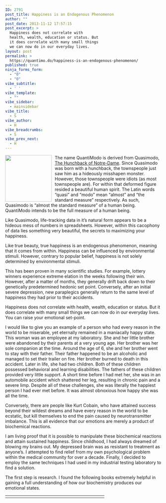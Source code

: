 ```yaml
---
ID: 2791
post_title: Happiness is an Endogenous Phenomenon
author: ""
post_date: 2013-11-12 17:57:15
post_excerpt: >
  Happiness does not correlate with
  health, wealth, education or status. But
  it does correlate with many small things
  we can now do in our everyday lives.
layout: post
permalink: >
  https://quantimo.do/happiness-is-an-endogenous-phenomenon/
published: true
ninja_forms_form:
  - "0"
  - "0"
vibe_subtitle:
  - ' '
vibe_template:
  - ""
vibe_sidebar:
  - mainsidebar
vibe_title:
  - S
vibe_author:
  - H
vibe_breadcrumbs:
  - S
vibe_prev_next:
  - H
---
```

<img style="margin-right: 10px;" src="https://dev-wplms.quantimo.do/wp-content/uploads/2013/09/quantimodo-logo-qm-rainbow.jpg" alt="" width="150px" height="150px" align="left" />The name QuantiModo is derived from Quasimodo, <a href="https://en.wikipedia.org/wiki/The_Hunchback_of_Notre-Dame">The Hunchback of Notre-Dame</a>. Since Quasimodo was born with a hunchback, the townspeople just saw him as a hideously misshapen monster. However, those townspeople were idiots (as most townspeople are). For within that deformed figure resided a beautiful human spirit. The Latin words “quasi” and “modo” mean “almost” and “the standard measure” respectively. As such, Quasimodo is “almost the standard measure” of a human being. QuantiModo intends to be the full measure of a human being.

Like Quasimodo, life-tracking data in it’s natural form appears to be a hideous mess of numbers in spreadsheets. However, within this cacophony of data lies something very beautiful, the secrets to maximizing your happiness.

Like true beauty, true happiness is an endogenous phenomenon, meaning that it comes from within. Happiness can be influenced by environmental stimuli. However, contrary to popular belief, happiness is not solely determined by environmental stimuli.

This has been proven in many scientific studies. For example, lottery winners experience extreme elation in the weeks following their win. However, after a matter of months, they generally drift back down to their genetically predetermined hedonic set point. Conversely, after an initial severe depression, new paraplegics generally return to the same level of happiness they had prior to their accidents.

Happiness does not correlate with health, wealth, education or status. But it does correlate with many small things we can now do in our everyday lives. You can raise your emotional set-point.

I would like to give you an example of a person who had every reason in the world to be miserable, yet eternally remained in a maniacally happy state. This woman was an employee at my laboratory. She and her little brother were abandoned by their parents at a very young age. Her brother was her sole companion at the time. Around the age of 6, she and her brother went to stay with their father. Their father happened to be an alcoholic and managed to set their trailer on fire. Her brother burned to death in this accident. Later in life, she had two children. Both of these children possessed behavioral and learning disabilities. The fathers of these children provided very little support. A short time before I had met her, she was in an automobile accident which shattered her leg, resulting in chronic pain and a severe limp. Despite all of these challenges, she was literally the happiest person I had ever met before. It was almost obnoxious how happy she was all the time.

Conversely, there are people like Kurt Cobain, who have attained success beyond their wildest dreams and have every reason in the world to be ecstatic, but kill themselves to end the pain caused by neurotransmitter imbalance. This is all evidence that our emotions are merely a product of biochemical reactions.

I am living proof that it is possible to manipulate these biochemical reactions and attain sustained happiness. Since childhood, I had always dreamed of blowing my brains out. My depressed brain was as resistant to treatment as anyone’s. I attempted to find relief from my own psychological problem within the medical community for over a decade. Finally, I decided to employ the same techniques I had used in my industrial testing laboratory to find a solution.

The first step is research. I found the following books extremely helpful in gaining a full understanding of how our biochemistry produces our emotional states.
<table>
<tbody>
<tr>
<td width="5%"></td>
<td width="90%"></td>
<td width="5%"></td>
</tr>
</tbody>
</table>